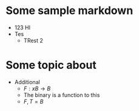 # Some sample markdown
* 123 HI
* Tes
  * TRest 2

# Some topic about
* Additional
  * $F: xB \rightarrow B$
  * The binary is a function to this
  * ${F,T} = B$
